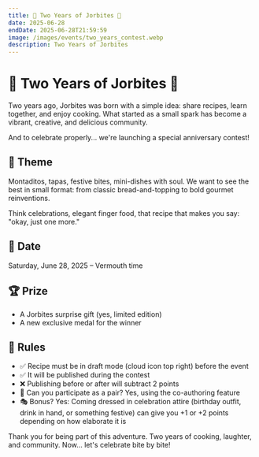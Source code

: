 ```yaml
---
title: 🥂 Two Years of Jorbites 🥂
date: 2025-06-28
endDate: 2025-06-28T21:59:59
image: /images/events/two_years_contest.webp
description: Two Years of Jorbites
---
```


# 🥂 Two Years of Jorbites 🥂

Two years ago, Jorbites was born with a simple idea: share recipes, learn together, and enjoy cooking. What started as a small spark has become a vibrant, creative, and delicious community.

And to celebrate properly... we're launching a special anniversary contest!

## 🧁 Theme

Montaditos, tapas, festive bites, mini-dishes with soul. We want to see the best in small format: from classic bread-and-topping to bold gourmet reinventions.

Think celebrations, elegant finger food, that recipe that makes you say: "okay, just one more."

## 📆 Date

Saturday, June 28, 2025 – Vermouth time

## 🏆 Prize
- A Jorbites surprise gift (yes, limited edition)
- A new exclusive medal for the winner

## 📌 Rules
- ✅ Recipe must be in draft mode (cloud icon top right) before the event
- ✅ It will be published during the contest
- ❌ Publishing before or after will subtract 2 points
- 👫 Can you participate as a pair? Yes, using the co-authoring feature
- 🎭 Bonus? Yes: Coming dressed in celebration attire (birthday outfit, drink in hand, or something festive) can give you +1 or +2 points depending on how elaborate it is

Thank you for being part of this adventure. Two years of cooking, laughter, and community. Now... let's celebrate bite by bite!
